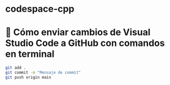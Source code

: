 # codespace-cpp

# 🚀 Cómo enviar cambios de Visual Studio Code a GitHub con comandos en terminal

```bash
git add .
git commit -m "Mensaje de commit"
git push origin main